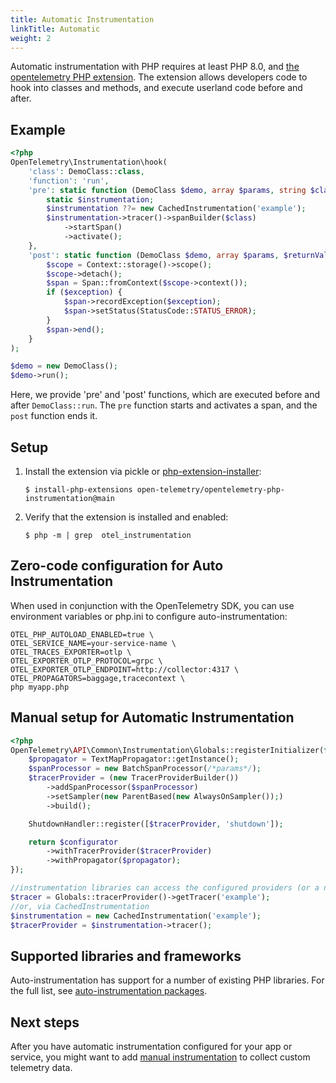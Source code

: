 ```yaml
---
title: Automatic Instrumentation
linkTitle: Automatic
weight: 2
---
```


Automatic instrumentation with PHP requires at least PHP 8.0, and [the opentelemetry PHP extension](https://github.com/open-telemetry/opentelemetry-php-instrumentation).
The extension allows developers code to hook into classes and methods, and execute userland code before and after.

## Example
```php
<?php
OpenTelemetry\Instrumentation\hook(
    'class': DemoClass::class,
    'function': 'run',
    'pre': static function (DemoClass $demo, array $params, string $class, string $function, ?string $filename, ?int $lineno) use ($tracer) {
        static $instrumentation;
        $instrumentation ??= new CachedInstrumentation('example');
        $instrumentation->tracer()->spanBuilder($class)
            ->startSpan()
            ->activate();
    },
    'post': static function (DemoClass $demo, array $params, $returnValue, ?Throwable $exception) use ($tracer) {
        $scope = Context::storage()->scope();
        $scope->detach();
        $span = Span::fromContext($scope->context());
        if ($exception) {
            $span->recordException($exception);
            $span->setStatus(StatusCode::STATUS_ERROR);
        }
        $span->end();
    }
);

$demo = new DemoClass();
$demo->run();
```

Here, we provide 'pre' and 'post' functions, which are executed before and after `DemoClass::run`. The `pre` function starts and activates a
span, and the `post` function ends it.

## Setup

1. Install the extension via pickle or [php-extension-installer](https://github.com/mlocati/docker-php-extension-installer):
   ```console
   $ install-php-extensions open-telemetry/opentelemetry-php-instrumentation@main
   ```
2. Verify that the extension is installed and enabled:
   ```console
   $ php -m | grep  otel_instrumentation
   ```

## Zero-code configuration for Auto Instrumentation

When used in conjunction with the OpenTelemetry SDK, you can use environment variables or php.ini to configure auto-instrumentation:

```console
OTEL_PHP_AUTOLOAD_ENABLED=true \
OTEL_SERVICE_NAME=your-service-name \
OTEL_TRACES_EXPORTER=otlp \
OTEL_EXPORTER_OTLP_PROTOCOL=grpc \
OTEL_EXPORTER_OTLP_ENDPOINT=http://collector:4317 \
OTEL_PROPAGATORS=baggage,tracecontext \
php myapp.php
```

## Manual setup for Automatic Instrumentation

```php
<?php
OpenTelemetry\API\Common\Instrumentation\Globals::registerInitializer(function (Configurator $configurator) {
    $propagator = TextMapPropagator::getInstance();
    $spanProcessor = new BatchSpanProcessor(/*params*/);
    $tracerProvider = (new TracerProviderBuilder())
        ->addSpanProcessor($spanProcessor)
        ->setSampler(new ParentBased(new AlwaysOnSampler());)
        ->build();

    ShutdownHandler::register([$tracerProvider, 'shutdown']);

    return $configurator
        ->withTracerProvider($tracerProvider)
        ->withPropagator($propagator);
});

//instrumentation libraries can access the configured providers (or a no-op implementation) via `Globals` 
$tracer = Globals::tracerProvider()->getTracer('example');
//or, via CachedInstrumentation
$instrumentation = new CachedInstrumentation('example');
$tracerProvider = $instrumentation->tracer();
```

## Supported libraries and frameworks

Auto-instrumentation has support for a number of existing PHP libraries.
For the full list, see [auto-instrumentation packages](https://packagist.org/search/?query=open-telemetry&tags=instrumentation).

## Next steps

After you have automatic instrumentation configured for your app or service, you
might want to add [manual instrumentation](../manual) to collect custom telemetry data.
